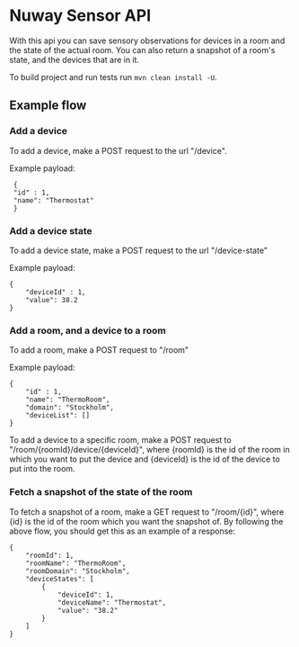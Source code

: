 # Nuway Sensor API

With this api you can save sensory observations for devices in a room and the state of the actual room.
You can also return a snapshot of a room's state, and the devices that are in it.

To build project and run tests run ```mvn clean install -U```.


## Example flow

### Add a device 

To add a device, make a POST request to the url "/device".

Example payload:

```
 {
 "id" : 1,
 "name": "Thermostat"
 }
```

### Add a device state

To add a device state, make a POST request to the url "/device-state"

Example payload:
```
{
	"deviceId" : 1,
	"value": 38.2
}
```

### Add a room, and a device to a room

To add a room, make a POST request to "/room"

Example payload:
```
{
	"id" : 1,
	"name": "ThermoRoom",
	"domain": "Stockholm",
	"deviceList": []
}
```

To add a device to a specific room, make a POST request to "/room/{roomId}/device/{deviceId}",
where {roomId} is the id of the room in which you want to put the device and {deviceId} is the id of the device to put into the room.

### Fetch a snapshot of the state of the room

To fetch a snapshot of a room, make a GET request to "/room/{id}", where {id} is the id of the room which you want the snapshot of.
By following the above flow, you should get this as an example of a response:

```
{
    "roomId": 1,
    "roomName": "ThermoRoom",
    "roomDomain": "Stockholm",
    "deviceStates": [
        {
            "deviceId": 1,
            "deviceName": "Thermostat",
            "value": "38.2"
        }
    ]
}
```